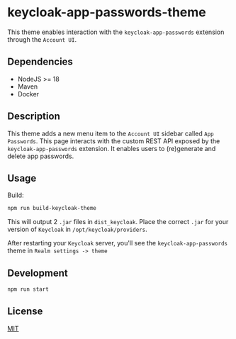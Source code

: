 # keycloak-app-passwords-theme

This theme enables interaction with the `keycloak-app-passwords` extension through the `Account UI`.

## Dependencies

- NodeJS >= 18
- Maven
- Docker

## Description

This theme adds a new menu item to the `Account UI` sidebar called `App Passwords`. This page interacts with the custom REST API exposed by the `keycloak-app-passwords` extension. It enables users to (re)generate and delete app passwords.

## Usage

Build:

```sh
npm run build-keycloak-theme
```

This will output 2 `.jar` files in `dist_keycloak`. Place the correct `.jar` for your version of `Keycloak` in `/opt/keycloak/providers`.

After restarting your `Keycloak` server, you'll see the `keycloak-app-passwords` theme in `Realm settings -> theme`

## Development

```sh
npm run start
```

## License

[MIT](../LICENSE.md)
